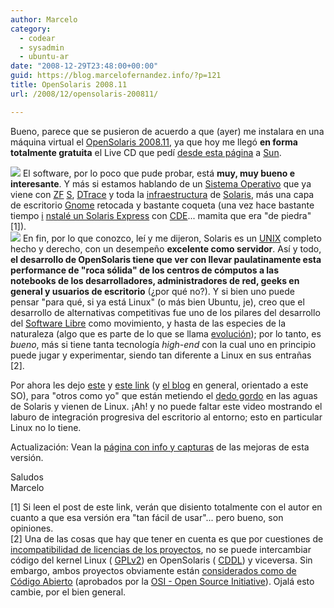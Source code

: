 ```yaml
---
author: Marcelo
category:
  - codear
  - sysadmin
  - ubuntu-ar
date: "2008-12-29T23:48:00+00:00"
guid: https://blog.marcelofernandez.info/?p=121
title: OpenSolaris 2008.11
url: /2008/12/opensolaris-200811/

---
```

Bueno, parece que se pusieron de acuerdo a que (ayer) me instalara en una máquina virtual el [OpenSolaris 2008.11](http://www.opensolaris.com/), ya que hoy me llegó **en forma totalmente gratuita** el Live CD que pedí [desde esta página](https://oscd.sun.com/) a [Sun](http://www.sun.com/).

[![](http://3.bp.blogspot.com/_nDZ247g0qSM/SVj2s82hXnI/AAAAAAAAB1I/hjFPXkeoStw/s400/opensolaris_logo_trans.png)](http://www.opensolaris.com/) El software, por lo poco que pude probar, está **muy, muy bueno e interesante**. Y más si estamos hablando de un [Sistema Operativo](http://es.wikipedia.org/wiki/Sistema_operativo) que ya viene con [ZF](http://opensolaris.org/os/community/zfs/) [S](http://opensolaris.org/os/community/zfs/), [DTrace](http://opensolaris.org/os/community/dtrace/) y toda la [infraestructura](http://www.sun.com/software/solaris/features.jsp) de [Solaris](http://www.sun.com/software/solaris/index.jsp), más una capa de escritorio [Gnome](http://www.gnome.org/) retocada y bastante coqueta (una vez hace bastante tiempo [i](http://largadasdesneb.homelinux.org/?p=479%20) [nstalé un Solaris Express](http://largadasdesneb.homelinux.org/?p=479%20) con [CDE](http://largadasdesneb.homelinux.org/images/inst_solaris_21.jpg)... mamita que era "de piedra" \[1\]).  
[![](http://3.bp.blogspot.com/_nDZ247g0qSM/SVj3jh_S1uI/AAAAAAAAB1Q/SB2sCJMsSoE/s400/OpenSolaris+2008.11+%40+2008-12-29+14:14:47.png)](http://3.bp.blogspot.com/_nDZ247g0qSM/SVj3jh_S1uI/AAAAAAAAB1Q/SB2sCJMsSoE/s1600-h/OpenSolaris+2008.11+%40+2008-12-29+14:14:47.png) En fin, por lo que conozco, leí y me dijeron, Solaris es un [UNIX](http://en.wikipedia.org/wiki/UNIX) completo hecho y derecho, con un desempeño **excelente como servidor**. Así y todo, **el desarrollo de OpenSolaris tiene que ver con llevar paulatinamente esta performance de "roca sólida" de los centros de cómputos a las notebooks de los desarrolladores, administradores de red, geeks en general y usuarios de escritorio** (¿por qué no?). Y si bien uno puede pensar "para qué, si ya está Linux" (o más bien Ubuntu, je), creo que el desarrollo de alternativas competitivas fue uno de los pilares del desarrollo del [Software Libre](http://es.wikipedia.org/wiki/Software_libre) como movimiento, y hasta de las especies de la naturaleza (algo que es parte de lo que se llama [evolución](http://es.wikipedia.org/wiki/Evoluci%C3%B3n_biol%C3%B3gica)); por lo tanto, es _bueno_, más si tiene tanta tecnología _high-end_ con la cual uno en principio puede jugar y experimentar, siendo tan diferente a Linux en sus entrañas \[2\].

Por ahora les dejo [este](http://www.cuddletech.com/blog/pivot/entry.php?id=562) y [este link](http://www.cuddletech.com/blog/pivot/entry.php?id=573) (y [el blog](http://www.cuddletech.com/blog/) en general, orientado a este SO), para "otros como yo" que están metiendo el [dedo gordo](http://en.wikipedia.org/wiki/File:Toes.jpg) en las aguas de Solaris y vienen de Linux. ¡Ah! y no puede faltar este video mostrando el laburo de integración progresiva del escritorio al entorno; esto en particular Linux no lo tiene.  

  

Actualización: Vean la [página con info y capturas](http://www.opensolaris.com/learn/features/whats-new/200811/) de las mejoras de esta versión.

Saludos  
Marcelo

\[1\] Si leen el post de este link, verán que disiento totalmente con el autor en cuanto a que esa versión era "tan fácil de usar"... pero bueno, son opiniones.  
\[2\] Una de las cosas que hay que tener en cuenta es que por cuestiones de [incompatibilidad de licencias de los proyectos](http://en.wikipedia.org/wiki/CDDL#GPL_Incompatibility_Controversy), no se puede intercambiar código del kernel Linux ( [GPLv2](http://www.linux.org/info/gnu.html)) en OpenSolaris ( [CDDL](http://www.opensolaris.com/licensing/opensolaris_license/)) y viceversa. Sin embargo, ambos proyectos obviamente están [considerados como de Código Abierto](http://en.wikipedia.org/wiki/Open_source_license) (aprobados por la [OSI - Open Source Initiative](http://www.opensource.org/)). Ojalá esto cambie, por el bien general.  
